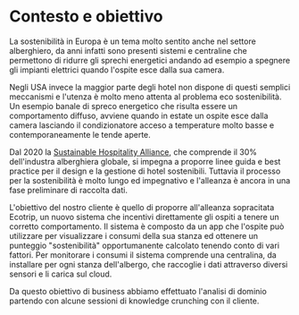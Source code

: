 # Contesto e obiettivo

La sostenibilità in Europa è un tema molto sentito anche nel settore
alberghiero, da anni infatti sono presenti sistemi e centraline che permettono
di ridurre gli sprechi energetici andando ad esempio a spegnere gli impianti
elettrici quando l'ospite esce dalla sua camera.

Negli USA invece la maggior parte degli hotel non dispone di questi semplici
meccanismi e l'utenza è molto meno attenta al problema eco sostenibilità. Un
esempio banale di spreco energetico che risulta essere un comportamento diffuso,
avviene quando in estate un ospite esce dalla camera lasciando il condizionatore
acceso a temperature molto basse e contemporaneamente le tende aperte.

Dal 2020 la
[Sustainable Hospitality Alliance](https://sustainablehospitalityalliance.org/),
che comprende il 30% dell'industra alberghiera globale, si impegna a proporre
linee guida e best practice per il design e la gestione di hotel sostenibili.
Tuttavia il processo per la sostenibilità è molto lungo ed impegnativo e
l'alleanza è ancora in una fase preliminare di raccolta dati.

L'obiettivo del nostro cliente è quello di proporre all'alleanza sopracitata
Ecotrip, un nuovo sistema che incentivi direttamente gli ospiti a tenere un
corretto comportamento. Il sistema è composto da un app che l'ospite può
utilizzare per visualizzare i consumi della sua stanza ed ottenere un punteggio
"sostenibilità" opportumanente calcolato tenendo conto di vari fattori. Per
monitorare i consumi il sistema comprende una centralina, da installare per ogni
stanza dell'albergo, che raccoglie i dati attraverso diversi sensori e li carica
sul cloud.

Da questo obiettivo di business abbiamo effettuato l'analisi di dominio partendo
con alcune sessioni di knowledge crunching con il cliente.
